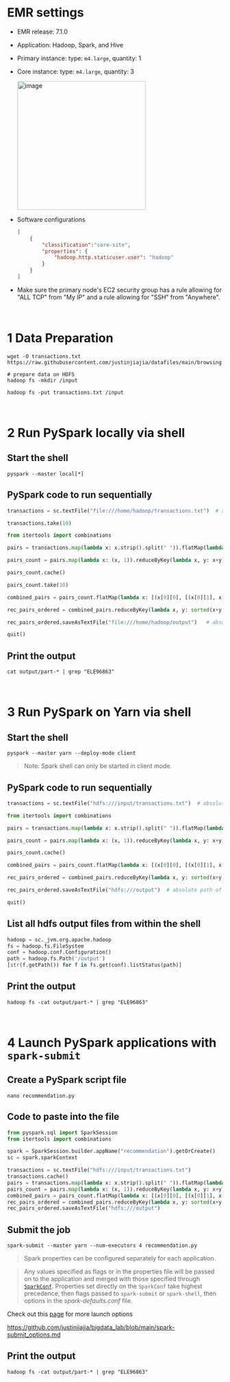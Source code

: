# EMR settings

- EMR release: 7.1.0 

- Application: Hadoop, Spark, and Hive
  
- Primary instance: type: `m4.large`, quantity: 1

- Core instance: type: `m4.large`, quantity: 3
  
    <img width="300" alt="image" src="https://github.com/justinjiajia/bigdata_lab/assets/8945640/1644cc8c-d79b-4c48-a194-f5c49478d126">

- Software configurations
    ```json
    [
        {
            "classification":"core-site",
            "properties": {
                "hadoop.http.staticuser.user": "hadoop"
            }
        }
    ]
    ```

- Make sure the primary node's EC2 security group has a rule allowing for "ALL TCP" from "My IP" and a rule allowing for "SSH" from "Anywhere".

<br>

# 1 Data Preparation

```shell
wget -O transactions.txt  https://raw.githubusercontent.com/justinjiajia/datafiles/main/browsing.csv

# prepare data on HDFS
hadoop fs -mkdir /input

hadoop fs -put transactions.txt /input
```

<br>

# 2 Run PySpark locally via shell

## Start the shell

```shell
pyspark --master local[*]
```

## PySpark code to run sequentially

```python
transactions = sc.textFile("file:///home/hadoop/transactions.txt")  # absolute path of the input file on local FS

transactions.take(10)

from itertools import combinations

pairs = transactions.map(lambda x: x.strip().split(" ")).flatMap(lambda x: combinations(x, 2)).map(lambda x: (x[0], x[1]) if x[0] <= x[1] else (x[1], x[0]))

pairs_count = pairs.map(lambda x: (x, 1)).reduceByKey(lambda x, y: x+y)

pairs_count.cache()

pairs_count.take(10)

combined_pairs = pairs_count.flatMap(lambda x: [(x[0][0], [(x[0][1], x[1])]), (x[0][1], [(x[0][0], x[1])])])

rec_pairs_ordered = combined_pairs.reduceByKey(lambda x, y: sorted(x+y, key=lambda val: val[1], reverse=True)[:5])

rec_pairs_ordered.saveAsTextFile("file:///home/hadoop/output")   # absolute path of the output directory file on local FS

quit()
```

## Print the output

```shell
cat output/part-* | grep "ELE96863"
```

<br>

# 3 Run PySpark on Yarn via shell

## Start the shell

```shell
pyspark --master yarn --deploy-mode client
```
> Note: Spark shell can only be started in client mode.

## PySpark code to run sequentially

```python
transactions = sc.textFile("hdfs:///input/transactions.txt")  # absolute path of the input file on HDFS

from itertools import combinations

pairs = transactions.map(lambda x: x.strip().split(" ")).flatMap(lambda x: combinations(x, 2)).map(lambda x: (x[0], x[1]) if x[0] <= x[1] else (x[1], x[0]))

pairs_count = pairs.map(lambda x: (x, 1)).reduceByKey(lambda x, y: x+y)

pairs_count.cache()

combined_pairs = pairs_count.flatMap(lambda x: [(x[0][0], [(x[0][1], x[1])]), (x[0][1], [(x[0][0], x[1])])])

rec_pairs_ordered = combined_pairs.reduceByKey(lambda x, y: sorted(x+y, key=lambda val: val[1], reverse=True)[:5])

rec_pairs_ordered.saveAsTextFile("hdfs:///output")  # absolute path of the output directory file on HDFS

quit()
```
## List all hdfs output files from within the shell

```python
hadoop = sc._jvm.org.apache.hadoop
fs = hadoop.fs.FileSystem
conf = hadoop.conf.Configuration()
path = hadoop.fs.Path('/output')
[str(f.getPath()) for f in fs.get(conf).listStatus(path)]
```

## Print the output

```shell
hadoop fs -cat output/part-* | grep "ELE96863"
```

<br>

# 4 Launch PySpark applications with `spark-submit`

## Create a PySpark script file

```shell
nano recommendation.py
```

## Code to paste into the file

```python
from pyspark.sql import SparkSession
from itertools import combinations

spark = SparkSession.builder.appName("recommendation").getOrCreate()
sc = spark.sparkContext

transactions = sc.textFile("hdfs:///input/transactions.txt")
transactions.cache()
pairs = transactions.map(lambda x: x.strip().split(" ")).flatMap(lambda x: combinations(x, 2)).map(lambda x: (x[0], x[1]) if x[0] <= x[1] else (x[1], x[0]))
pairs_count = pairs.map(lambda x: (x, 1)).reduceByKey(lambda x, y: x+y)
combined_pairs = pairs_count.flatMap(lambda x: [(x[0][0], [(x[0][1], x[1])]), (x[0][1], [(x[0][0], x[1])])])
rec_pairs_ordered = combined_pairs.reduceByKey(lambda x, y: sorted(x+y, key=lambda val: val[1], reverse=True)[:5])
rec_pairs_ordered.saveAsTextFile("hdfs:///output")
```

## Submit the job

```shell
spark-submit --master yarn --num-executors 4 recommendation.py
```
> Spark properties can be configured separately for each application.

> Any values specified as flags or in the properties file will be passed on to the application and merged with those specified through [`SparkConf`](https://spark.apache.org/docs/latest/api/python/reference/api/pyspark.SparkConf.html). Properties set directly on the `SparkConf` take highest precedence, then flags passed to `spark-submit` or `spark-shell`, then options in the *spark-defaults.conf* file.

Check out this <a href="https://spark.apache.org/docs/latest/submitting-applications" target="_blank">page</a> for more launch options 

https://github.com/justinjiajia/bigdata_lab/blob/main/spark-submit_options.md

## Print the output

```shell
hadoop fs -cat output/part-* | grep "ELE96863"
```

